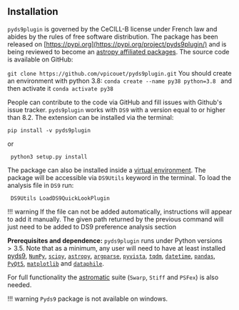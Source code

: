 
Installation
------------

`pyds9plugin` is governed by the CeCILL-B license under French law and
abides by the rules of free software distribution. The package has been
released on [https://pypi.org](https://pypi.org/project/pyds9plugin/)
and is being reviewed to become an [astropy affiliated
packages](https://www.astropy.org/affiliated/). The source code is
available on GitHub:

` git clone https://github.com/vpicouet/pyds9plugin.git `
You should create an environment with python 3.8:
` conda create --name py38 python=3.8  `
and then activate it
` conda activate py38 `

People can contribute to the code via GitHub and fill issues with
Github's issue tracker. `pyds9plugin` works with `DS9` with a version
equal to or higher than 8.2. The extension can be installed via the
terminal:

` pip install -v pyds9plugin `

or

` python3 setup.py install`

The package can also be installed inside a [virtual
environment](https://conda.io/projects/conda/en/latest/user-guide/tasks/manage-environments.html).
The package will be accessible via `DS9Utils` keyword in the terminal.
To load the analysis file in `DS9` run:

` DS9Utils LoadDS9QuickLookPlugin`

!!! warning
    If the file can not be added automatically, instructions will appear to add it manually. The given path returned by the previous command will just need to be added to DS9 preference analysis section

**Prerequisites and dependence:** `pyds9plugin` runs under Python
versions $>3.5$. Note that as a minimum, any user will need to have at
least installed [pyds9](https://GitHub.com/ericmandel/pyds9),
[`NumPy`](https://NumPy.org), [`scipy`](https://www.scipy.org),
[`astropy`](https://www.astropy.org),
[`argparse`](https://docs.Python.org/3/library/argparse.html),
[`pyvista`](https://docs.pyvista.org), [`tqdm`](https://tqdm.GitHub.io),
[`datetime`](https://docs.Python.org/fr/3/library/datetime.html),
[`pandas`](https://pandas.pydata.org),
[`PyQt5`](https://pypi.org/project/PyQt5/),
[`matplotlib`](https://matplotlib.org) and
[`dataphile`](https://GitHub.com/glentner/dataphile).

For full functionality the
[astromatic](https://astromatic.net/software/) suite (`Swarp`, `Stiff` and `PSFex`) is also needed.



!!! warning
    `Pyds9` package is not available on windows.
